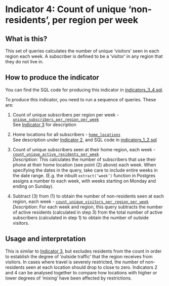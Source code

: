 # Indicator 4: Count of unique ‘non-residents’, per region per week

## What is this?

This set of queries calculates the number of unique ‘visitors’ seen in each region each week. A subscriber is defined to be a ‘visitor’ in any region that they do not live in.

## How to produce the indicator

You can find the SQL code for producing this indicator in [indicators_3_4.sql](indicators_3_4.sql).

To produce this indicator, you need to run a sequence of queries. These are:

1. Count of unique subscribers per region per week - [`unique_subscribers_per_region_per_week`](indicators_3_4.sql#L5-L20)  
    See [Indicator 3](indicator_3.md) for description

2. Home locations for all subscribers - [`home_locations`](indicators_1_2.sql#L24-L64)  
    See description under [Indicator 2](indicator_2.md), and SQL code in [indicators_1_2.sql](indicators_1_2.sql)

3. Count of unique subscribers seen at their home region, each week - [`count_unique_active_residents_per_week`](indicators_3_4.sql#L24-L42)  
    *Description*: This calculates the number of subscribers that use their phone at their home location (see point (2) above) each week. When specifying the dates in the query, take care to include entire weeks in the date range. (E.g. the inbuilt `extract(‘week’)` function in Postgres assigns a number to each week, with weeks starting on Monday and ending on Sunday).

4. Subtract (3) from (1) to obtain the number of non-residents seen at each region, each week - [`count_unique_visitors_per_region_per_week`](indicators_3_4.sql#L44-L57)  
    *Description*: For each week and region, this query subtracts the number of active residents (calculated in step 3) from the total number of active subscribers (calculated in step 1) to obtain the number of outside visitors.

## Usage and interpretation

This is similar to [Indicator 3](indicator_3.md), but excludes residents from the count in order to establish the degree of ‘outside traffic’ that the region receives from visitors. In cases where travel is severely restricted, the number of non-residents seen at each location should drop to close to zero. Indicators 2 and 4 can be analysed together to compare how locations with higher or lower degrees of ‘mixing’ have been affected by restrictions.
